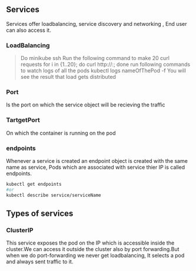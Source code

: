 ## Services
Services offer loadbalancing, service discovery and networking , End user can also access it.

### LoadBalancing
> Do minikube ssh
> Run the following command to make 20 curl requests
> for i in {1..20}; do curl http://<IP>:<PORT>; done
> run following commands to watch logs of all the pods
> kubectl logs nameOfThePod -f
> You will see the result that load gets distributed


### Port
Is the port on which the service object will be recieving the traffic

### TartgetPort
On which the container is running on the pod

### endpoints
Whenever a service is created an endpoint object is created with the same name as service, Pods which are associated with service thier IP is called endpoints.
```bash
kubectl get endpoints
#or
kubectl describe service/serviceName
```
## Types of services

### ClusterIP
This service exposes the pod on the IP which is accessible inside the cluster.We can access it outside the cluster also by port forwarding.But when we do port-forwarding we never get loadbalancing, It selects a pod and always sent traffic to it.
